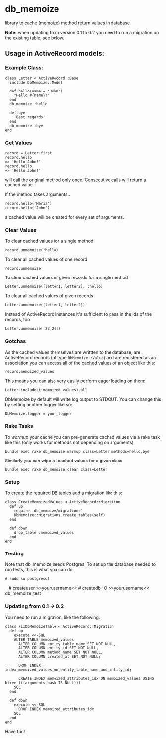 # db_memoize
library to cache (memoize) method return values in database

**Note:** when updating from version 0.1 to 0.2 you need to run a migration on the existing table, see below.

## Usage in ActiveRecord models:

### Example Class:

```
class Letter < ActiveRecord::Base
  include DbMemoize::Model

  def hello(name = 'John')
    "Hello #{name}!"
  end
  db_memoize :hello

  def bye
   	'Best regards'
  end
  db_memoize :bye
end
```

### Get Values

```
record = Letter.first
record.hello
=> 'Hello John!'
record.hello
=> 'Hello John!'
```

will call the original method only once. Consecutive calls will return a cached value.

If the method takes arguments..

    record.hello('Maria')
    record.hello('John')

a cached value will be created for every set of arguments.

### Clear Values

To clear cached values for a single method

    record.unmemoize(:hello)

To clear all cached values of one record

    record.unmemoize

To clear cached values of given records for a single method

    Letter.unmemoize([letter1, letter2], :hello)

To clear all cached values of given records

    Letter.unmemoize([letter1, letter2])

Instead of ActiveRecord instances it's sufficient to pass in the ids of the records, too

    Letter.unmemoize([23,24])

### Gotchas

As the cached values themselves are writtten to the database, are ActiveRecord records (of type `DbMemoize::Value`) and are reqistered as an association you can access all of the cached values of an object like this:

    record.memoized_values

This means you can also very easily perform eager loading on them:

    Letter.includes(:memoized_values).all

DbMemoize by default will write log output to STDOUT. You can change this by setting another logger like so:

    DbMemoize.logger = your_logger

### Rake Tasks

To _warmup_ your cache you can pre-generate cached values via a rake task like this (only works for methods not depending on arguments)

    bundle exec rake db_memoize:warmup class=Letter methods=hello,bye

Similarly you can wipe all cached values for a given class

    bundle exec rake db_memoize:clear class=Letter

### Setup

To create the required DB tables add a migration like this:

```
class CreateMemoizedValues < ActiveRecord::Migration
  def up
    require 'db_memoize/migrations'
    DbMemoize::Migrations.create_tables(self)
  end

  def down
    drop_table :memoized_values
  end
end
```

### Testing

Note that db_memoize needs Postgres. To set up the database needed to run tests, this is what you can do:

    # sudo su postgresql
    # createuser >>yourusername<<
    # createdb -O >>yourusername<< db_memoize_test


### Updating from 0.1 -> 0.2

You need to run a migration, like the following: 

```
class FixDbMemoizeTable < ActiveRecord::Migration
  def up
    execute <<-SQL
    ALTER TABLE memoized_values
      ALTER COLUMN entity_table_name SET NOT NULL,
      ALTER COLUMN entity_id SET NOT NULL,
      ALTER COLUMN method_name SET NOT NULL,
      ALTER COLUMN created_at SET NOT NULL;

      DROP INDEX index_memoized_values_on_entity_table_name_and_entity_id;

      CREATE INDEX memoized_attributes_idx ON memoized_values USING btree (((arguments_hash IS NULL)))
    SQL
  end

  def down
    execute <<-SQL
      DROP INDEX memoized_attributes_idx
    SQL
  end
end
```

Have fun!



